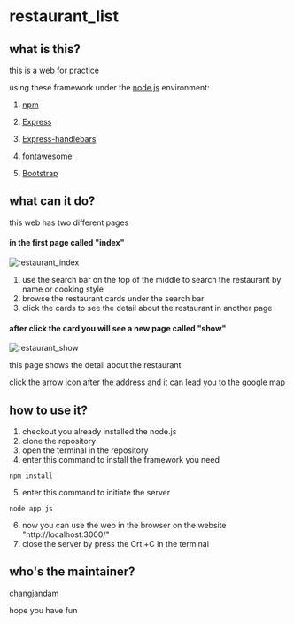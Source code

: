 # restaurant_list

## what is this?

this is a web for practice

using these framework under the [node.js](https://nodejs.org/en/) environment:

1. [npm](https://www.npmjs.com/)

2. [Express](https://expressjs.com/)

3. [Express-handlebars](https://www.npmjs.com/package/express-handlebars)

4. [fontawesome](https://fontawesome.com/)

5. [Bootstrap](https://getbootstrap.com/docs/4.6/layout/overview/)


## what can it do?

this web has two different pages

#### in the first page called "index"

![restaurant_index](https://user-images.githubusercontent.com/7892298/115982247-26ee6080-a5cc-11eb-8bc0-7e14a74a9e63.png)

1. use the search bar on the top of the middle to search the restaurant by name or cooking style
2. browse the restaurant cards under the search bar
3. click the cards to see the detail about the restaurant in another page

#### after click the card you will see a new page called "show"

![restaurant_show](https://user-images.githubusercontent.com/7892298/115982520-72a20980-a5ce-11eb-92a8-7f338797cfcd.png)

this page shows the detail about the restaurant

click the arrow icon after the address and it can lead you to the google map

## how to use it?

1. checkout you already installed the node.js
2. clone the repository
3. open the terminal in the repository
4. enter this command to install the framework you need
```
npm install
```
5. enter this command to initiate the server
```
node app.js
```
6. now you can use the web in the browser on the website "http://localhost:3000/"
7. close the server by press the Crtl+C in the terminal


## who's the maintainer?
changjandam


hope you have fun
